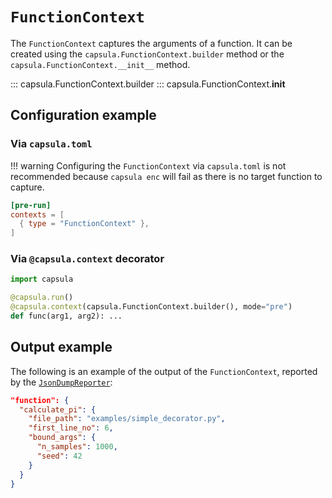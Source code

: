 # `FunctionContext`

The `FunctionContext` captures the arguments of a function.
It can be created using the `capsula.FunctionContext.builder` method or the `capsula.FunctionContext.__init__` method.

::: capsula.FunctionContext.builder
::: capsula.FunctionContext.__init__

## Configuration example

### Via `capsula.toml`

!!! warning
    Configuring the `FunctionContext` via `capsula.toml` is not recommended because `capsula enc` will fail as there is no target function to capture.

```toml
[pre-run]
contexts = [
  { type = "FunctionContext" },
]
```

### Via `@capsula.context` decorator

```python
import capsula

@capsula.run()
@capsula.context(capsula.FunctionContext.builder(), mode="pre")
def func(arg1, arg2): ...
```

## Output example

The following is an example of the output of the `FunctionContext`, reported by the [`JsonDumpReporter`](../reporters/json_dump.md):

```json
"function": {
  "calculate_pi": {
    "file_path": "examples/simple_decorator.py",
    "first_line_no": 6,
    "bound_args": {
      "n_samples": 1000,
      "seed": 42
    }
  }
}
```
